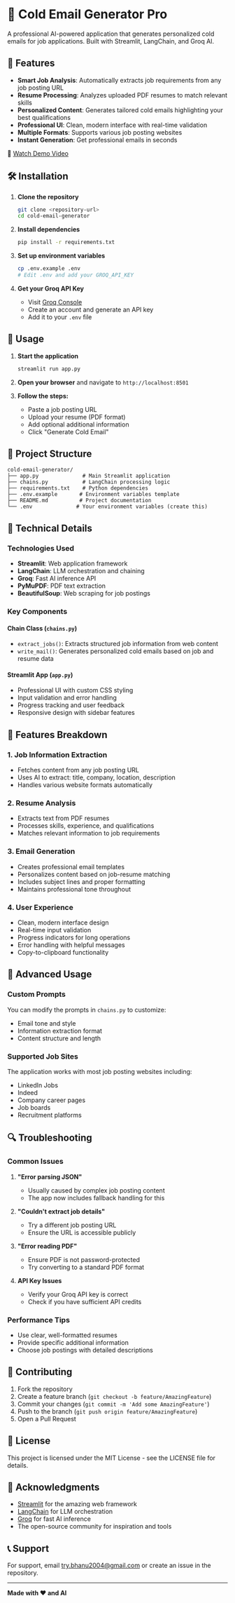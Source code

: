 # 📧 Cold Email Generator Pro

A professional AI-powered application that generates personalized cold emails for job applications. Built with Streamlit, LangChain, and Groq AI.

## 🚀 Features

- **Smart Job Analysis**: Automatically extracts job requirements from any job posting URL
- **Resume Processing**: Analyzes uploaded PDF resumes to match relevant skills
- **Personalized Content**: Generates tailored cold emails highlighting your best qualifications
- **Professional UI**: Clean, modern interface with real-time validation
- **Multiple Formats**: Supports various job posting websites
- **Instant Generation**: Get professional emails in seconds

🎥 [Watch Demo Video](./demo.mp4)


## 🛠️ Installation

1. **Clone the repository**
   ```bash
   git clone <repository-url>
   cd cold-email-generator
   ```

2. **Install dependencies**
   ```bash
   pip install -r requirements.txt
   ```

3. **Set up environment variables**
   ```bash
   cp .env.example .env
   # Edit .env and add your GROQ_API_KEY
   ```

4. **Get your Groq API Key**
   - Visit [Groq Console](https://console.groq.com/)
   - Create an account and generate an API key
   - Add it to your `.env` file

## 🎯 Usage

1. **Start the application**
   ```bash
   streamlit run app.py
   ```

2. **Open your browser** and navigate to `http://localhost:8501`

3. **Follow the steps:**
   - Paste a job posting URL
   - Upload your resume (PDF format)
   - Add optional additional information
   - Click "Generate Cold Email"

## 📁 Project Structure

```
cold-email-generator/
├── app.py              # Main Streamlit application
├── chains.py           # LangChain processing logic
├── requirements.txt    # Python dependencies
├── .env.example       # Environment variables template
├── README.md          # Project documentation
└── .env              # Your environment variables (create this)
```

## 🔧 Technical Details

### Technologies Used
- **Streamlit**: Web application framework
- **LangChain**: LLM orchestration and chaining
- **Groq**: Fast AI inference API
- **PyMuPDF**: PDF text extraction
- **BeautifulSoup**: Web scraping for job postings

### Key Components

#### Chain Class (`chains.py`)
- `extract_jobs()`: Extracts structured job information from web content
- `write_mail()`: Generates personalized cold emails based on job and resume data

#### Streamlit App (`app.py`)
- Professional UI with custom CSS styling
- Input validation and error handling
- Progress tracking and user feedback
- Responsive design with sidebar features

## 🎨 Features Breakdown

### 1. Job Information Extraction
- Fetches content from any job posting URL
- Uses AI to extract: title, company, location, description
- Handles various website formats automatically

### 2. Resume Analysis
- Extracts text from PDF resumes
- Processes skills, experience, and qualifications
- Matches relevant information to job requirements

### 3. Email Generation
- Creates professional email templates
- Personalizes content based on job-resume matching
- Includes subject lines and proper formatting
- Maintains professional tone throughout

### 4. User Experience
- Clean, modern interface design
- Real-time input validation
- Progress indicators for long operations
- Error handling with helpful messages
- Copy-to-clipboard functionality

## 🚀 Advanced Usage

### Custom Prompts
You can modify the prompts in `chains.py` to customize:
- Email tone and style
- Information extraction format
- Content structure and length

### Supported Job Sites
The application works with most job posting websites including:
- LinkedIn Jobs
- Indeed
- Company career pages
- Job boards
- Recruitment platforms

## 🔍 Troubleshooting

### Common Issues

1. **"Error parsing JSON"**
   - Usually caused by complex job posting content
   - The app now includes fallback handling for this

2. **"Couldn't extract job details"**
   - Try a different job posting URL
   - Ensure the URL is accessible publicly

3. **"Error reading PDF"**
   - Ensure PDF is not password-protected
   - Try converting to a standard PDF format

4. **API Key Issues**
   - Verify your Groq API key is correct
   - Check if you have sufficient API credits

### Performance Tips
- Use clear, well-formatted resumes
- Provide specific additional information
- Choose job postings with detailed descriptions





## 🤝 Contributing

1. Fork the repository
2. Create a feature branch (`git checkout -b feature/AmazingFeature`)
3. Commit your changes (`git commit -m 'Add some AmazingFeature'`)
4. Push to the branch (`git push origin feature/AmazingFeature`)
5. Open a Pull Request

## 📄 License

This project is licensed under the MIT License - see the LICENSE file for details.

## 🙏 Acknowledgments

- [Streamlit](https://streamlit.io/) for the amazing web framework
- [LangChain](https://langchain.com/) for LLM orchestration
- [Groq](https://groq.com/) for fast AI inference
- The open-source community for inspiration and tools

## 📞 Support

For support, email try.bhanu2004@gmail.com or create an issue in the repository.

---

**Made with ❤️ and AI**
